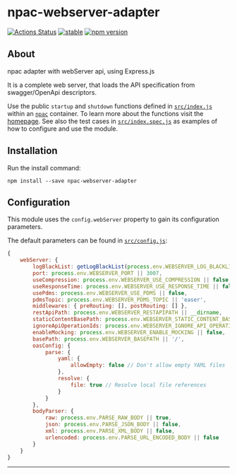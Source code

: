 npac-webserver-adapter
======================

[![Actions Status](https://github.com/tombenke/npac-webserver-adapter/workflows/Quality%20Check/badge.svg)](https://github.com/tombenke/npac-webserver-adapter)
[![stable](http://badges.github.io/stability-badges/dist/stable.svg)](http://github.com/badges/stability-badges)
[![npm version][npm-badge]][npm-url]

## About

npac adapter with webServer api, using Express.js

It is a complete web server, that loads the API specification from swagger/OpenApi descriptors.

Use the public `startup` and `shutdown` functions defined in [`src/index.js`](src/index.js) within an [`npac`](http://tombenke.github.io/npac) container.
To learn more about the functions visit the [homepage](http://tombenke.github.io/npac-webserver-adapter/api/).
See also the test cases in [`src/index.spec.js`](src/index.spec.js) as examples of how to configure and use the module.


## Installation

Run the install command:

    npm install --save npac-webserver-adapter


## Configuration

This module uses the `config.webServer` property to gain its configuration parameters.

The default parameters can be found in [`src/config.js`](src/config.js):

```JavaScript
{
    webServer: {
        logBlackList: getLogBlackList(process.env.WEBSERVER_LOG_BLACKLIST),
        port: process.env.WEBSERVER_PORT || 3007,
        useCompression: process.env.WEBSERVER_USE_COMPRESSION || false,
        useResponseTime: process.env.WEBSERVER_USE_RESPONSE_TIME || false,
        usePdms: process.env.WEBSERVER_USE_PDMS || false,
        pdmsTopic: process.env.WEBSERVER_PDMS_TOPIC || 'easer',
        middlewares: { preRouting: [], postRouting: [] },
        restApiPath: process.env.WEBSERVER_RESTAPIPATH || __dirname,
        staticContentBasePath: process.env.WEBSERVER_STATIC_CONTENT_BASEPATH || path.resolve(),
        ignoreApiOperationIds: process.env.WEBSERVER_IGNORE_API_OPERATION_IDS || false,
        enableMocking: process.env.WEBSERVER_ENABLE_MOCKING || false,
        basePath: process.env.WEBSERVER_BASEPATH || '/',
        oasConfig: {
            parse: {
                yaml: {
                    allowEmpty: false // Don't allow empty YAML files
                },
                resolve: {
                    file: true // Resolve local file references
                }
            }
        },
        bodyParser: {
            raw: process.env.PARSE_RAW_BODY || true,
            json: process.env.PARSE_JSON_BODY || false,
            xml: process.env.PARSE_XML_BODY || false,
            urlencoded: process.env.PARSE_URL_ENCODED_BODY || false
        }
    }
}
```

---

[npm-badge]: https://badge.fury.io/js/npac-webserver-adapter.svg
[npm-url]: https://badge.fury.io/js/npac-webserver-adapter
